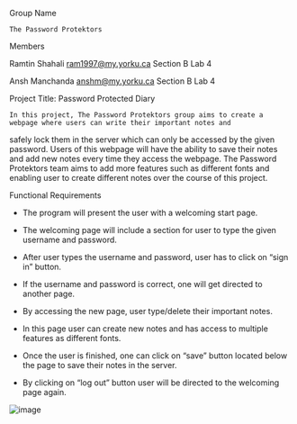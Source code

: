 Group Name

	The Password Protektors 

Members

Ramtin Shahali   ram1997@my.yorku.ca  Section B Lab 4

Ansh Manchanda   anshm@my.yorku.ca Section B Lab 4

Project Title: Password Protected Diary

	In this project, The Password Protektors group aims to create a webpage where users can write their important notes and 
  safely lock them in the server which can only be accessed by the given password. Users of this webpage will have the 
  ability to save their notes and add new notes every time they access the webpage. The Password Protektors team aims to 
  add more features such as different fonts and enabling user to create different notes over the course of this project. 


Functional Requirements

-	The program will present the user with a welcoming start page.

-	The welcoming page will include a section for user to type the given username and password.

-	After user types the username and password, user has to click on “sign in” button. 

-	If the username and password is correct, one will get directed to another page.

-	By accessing the new page, user type/delete their important notes.

-	In this page user can create new notes and has access to multiple features as different fonts.

-	Once the user is finished, one can click on “save” button located below the page to save their notes in the server.

-	By clicking on “log out” button user will be directed to the welcoming page again.


![image](https://user-images.githubusercontent.com/88878867/136659189-5873a9b8-6c68-48e2-802c-4858bf2cfa55.png)
